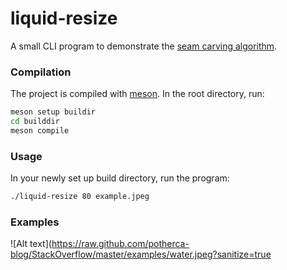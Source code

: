 # liquid-resize

A small CLI program to demonstrate the [seam carving algorithm](https://en.wikipedia.org/wiki/Seam_carving).

### Compilation
The project is compiled with [meson](https://mesonbuild.com/). In the root directory, run:
```bash
meson setup buildir
cd builddir
meson compile
```

### Usage
In your newly set up build directory, run the program:
```bash
./liquid-resize 80 example.jpeg
```

### Examples
![Alt text](https://raw.github.com/potherca-blog/StackOverflow/master/examples/water.jpeg?sanitize=true